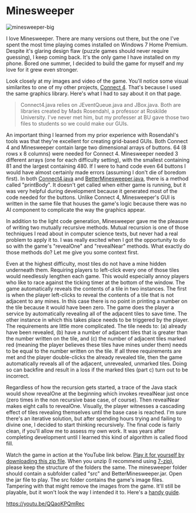 # Minesweeper
![minesweeper-big](https://github.com/mkennedm/Minesweeper/assets/8769212/19265e48-3caf-468c-9372-1b2f3a2e2991)

I love Minesweeper. There are many versions out there, but the one I've spent the most time playing comes installed on Windows 7 Home Premium. Despite it's glaring design flaw (puzzle games should never require guessing), I keep coming back. It's the only game I have installed on my phone. Bored one summer, I decided to build the game for myself and my love for it grew even stronger.

Look closely at my images and video of the game. You'll notice some visual similarites to one of my other projects, [Connect 4](https://github.com/mkennedm/Connect4). That's because I used the same graphics library. Here's what I had to say about it on that page.

> Connect4.java relies on JEventQueue.java and JBox.java. Both are libraries created by Mads Rosendahl, a professor at Roskilde University. I've never met him, but my professer at BU gave those two files to students so we could make our GUIs.

An important thing I learned from my prior experience with Rosendahl's tools was that they're excellent for creating grid-based GUIs. Both Connect 4 and Minesweeper contain large two dimensional arrays of buttons. 64 (8 rows x 8 columns) were needed for Connect 4. Minesweeper needed 3 different arrays (one for each difficulty setting), with the smallest containing 81 and the largest containing 480. If I were to hand code even 64 buttons I would have almost certainly made errors (assuming I don't die of boredom first). In both [Connect4.java](https://github.com/mkennedm/Connect4/blob/master/src/connect4/Connect4.java) and [BetterMinesweeper.java](https://github.com/mkennedm/Minesweeper/blob/master/Minesweeper/src/betterminesweeper/BetterMinesweeper.java), there is a method called "printBody". It doesn't get called when either game is running, but it was very helpful during development because it generated most of the code needed for the buttons. Unlike Connect 4, Minesweeper's GUI is written in the same file that houses the game's logic because there was no AI component to complicate the way the graphics appear.

In addition to the light code generation, Minesweeper gave me the pleasure of writing two mutually recursive methods. Mutual recursion is one of those techniques I read about in computer science texts, but never had a real problem to apply it to. I was really excited when I got the opportunity to do so with the game's "revealOne" and "revealNear" methods. What exactly do those methods do? Let me give you some context first.

Even at the highest difficulty, most tiles do not have a mine hidden underneath them. Requiring players to left-click every one of those tiles would needlessly lengthen each game. This would especially annoy players who like to race against the ticking timer at the bottom of the window. The game automatically reveals the contents of a tile in two instances. The first is when the player left-clicks to reveal the contents of a tile that is not adjacent to any mines. In this case there is no point in printing a number on the tile because it would have been zero. The game does the player a service by automatically revealing all of the adjacent tiles to save time. The other instance in which this takes place needs to be triggered by the player. The requirements are little more complicated. The tile needs to: (a) already have been revealed, (b) have a number of adjacent tiles that is greater than the number written on the tile, and (c) the number of adjacent tiles marked red (meaning the player believes these tiles have mines under them) needs to be equal to the number written on the tile. If all three requirements are met and the player double-clicks the already revealed tile, then the game automatically reveals all of the adjacent, unrevealed, unmarked tiles. Doing so can backfire and result in a loss if the marked tiles (part c) turn out to be incorrect.

Regardless of how the recursion gets started, a trace of the Java stack would show revealOne at the beginning which invokes revealNear just once (zero times in the non recursive base case, of course). Then revealNear makes eight calls to revealOne. Visually, the player witnesses a cascading effect of tiles revealing themselves until the base case is reached. I'm sure there's an iterative solution, but after spending hours trying and failing to divine one, I decided to start thinking recursively. The final code is fairly clean, if you'll allow me to assess my own work. It was years after completing development until I learned this kind of algorithm is called flood fill.

Watch the game in action at the YouTube link below. [Play it for yourself by downloading this zip file](https://github.com/mkennedm/Minesweeper/blob/master/minesweeper.zip). When you unzip (I recommend using [7-zip](http://www.7-zip.org/)), please keep the structure of the folders the same. The minesweeper folder should contain a subfolder called "src" and BetterMinesweeper.jar. Open the jar file to play. The src folder contains the game's image files. Tampering with that might remove the images from the game. It'll still be playable, but it won't look the way I intended it to. Here's a [handy guide](https://github.com/mkennedm/Minesweeper/blob/master/ms.png).

https://youtu.be/QQaoKPQmRec
